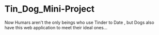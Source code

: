 # Tin_Dog_Mini-Project
Now Humars aren't the only beings who use Tinder to Date , but Dogs also have this web application to meet their ideal ones...
